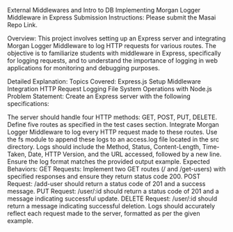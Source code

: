 External Middlewares and Intro to DB
Implementing Morgan Logger Middleware in Express
Submission Instructions:
Please submit the Masai Repo Link.

Overview:
This project involves setting up an Express server and integrating Morgan Logger Middleware to log HTTP requests for various routes. The objective is to familiarize students with middleware in Express, specifically for logging requests, and to understand the importance of logging in web applications for monitoring and debugging purposes.

Detailed Explanation:
Topics Covered:
Express.js Setup
Middleware Integration
HTTP Request Logging
File System Operations with Node.js
Problem Statement:
Create an Express server with the following specifications:

The server should handle four HTTP methods: GET, POST, PUT, DELETE.
Define five routes as specified in the test cases section.
Integrate Morgan Logger Middleware to log every HTTP request made to these routes.
Use the fs module to append these logs to an access.log file located in the src directory. Logs should include the Method, Status, Content-Length, Time-Taken, Date, HTTP Version, and the URL accessed, followed by a new line.
Ensure the log format matches the provided output example.
Expected Behaviors:
GET Requests: Implement two GET routes (/ and /get-users) with specified responses and ensure they return status code 200.
POST Request: /add-user should return a status code of 201 and a success message.
PUT Request: /user/:id should return a status code of 201 and a message indicating successful update.
DELETE Request: /user/:id should return a message indicating successful deletion.
Logs should accurately reflect each request made to the server, formatted as per the given example.